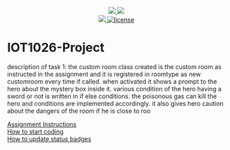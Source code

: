 <p align="center">
	<a href="https://github.com/gourav263587/IOT1026-Project/actions/workflows/ci.yml">
    <img src="https://github.com/gourav263587/IOT1026-Project/actions/workflows/ci.yml/badge.svg"/>
    </a>
	<a href="https://github.com/gourav263587/IOT1026-Project/actions/workflows/formatting.yml">
    <img src="https://github.com/gourav263587/IOT1026-Project/actions/workflows/formatting.yml/badge.svg"/>
	<br/>
    <a href="https://codecov.io/gh/gourav263587/IOT1026-Project" > 
    <img src="https://codecov.io/gh/gourav263587/IOT1026-Project/branch/main/graph/badge.svg?token=JS0857X5JD"/> 
	<img title="MIT License" alt="license" src="https://img.shields.io/badge/license-MIT-informational?style=flat-square">	
    </a>
</p>

# IOT1026-Project
description of task 1: the custom room class created is the custom room as instructed in the assignment and it is registered in roomtype as new customroom every time if called. when activated it shows a prompt to the hero about the mystery box inside it. various condition of the hero having a sword or not is written in if else conditions. the poisonous gas can kill the hero and conditions are implemented accordingly. it also gives hero caution about the dangers of the room if he is close to roo

[Assignment Instructions](docs/instructions.md)  
[How to start coding](docs/how-to-use.md)  
[How to update status badges](docs/how-to-update-badges.md)
